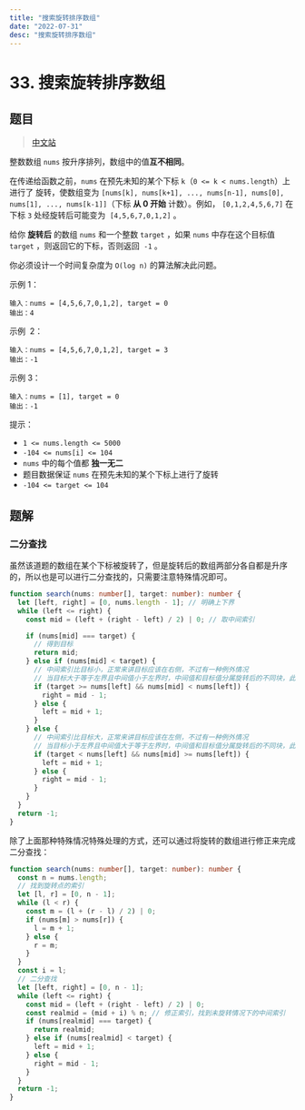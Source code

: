 ```yaml
---
title: "搜索旋转排序数组"
date: "2022-07-31"
desc: "搜索旋转排序数组"
---
```


# 33. 搜索旋转排序数组

## 题目

> [中文站](https://leetcode.cn/problems/search-in-rotated-sorted-array/)

整数数组 `nums` 按升序排列，数组中的值**互不相同**。

在传递给函数之前，`nums` 在预先未知的某个下标 `k`（`0 <= k < nums.length`）上进行了 旋转，使数组变为 `[nums[k], nums[k+1], ..., nums[n-1], nums[0], nums[1], ..., nums[k-1]]`（下标 **从 0 开始** 计数）。例如， `[0,1,2,4,5,6,7]` 在下标 `3` 处经旋转后可能变为  `[4,5,6,7,0,1,2]` 。

给你 **旋转后** 的数组 `nums` 和一个整数 `target` ，如果 `nums` 中存在这个目标值 `target` ，则返回它的下标，否则返回  `-1` 。

你必须设计一个时间复杂度为 `O(log n)` 的算法解决此问题。

示例 1：

```
输入：nums = [4,5,6,7,0,1,2], target = 0
输出：4
```

示例  2：

```
输入：nums = [4,5,6,7,0,1,2], target = 3
输出：-1
```

示例 3：

```
输入：nums = [1], target = 0
输出：-1
```

提示：

- `1 <= nums.length <= 5000`
- `-104 <= nums[i] <= 104`
- `nums` 中的每个值都 **独一无二**
- 题目数据保证 `nums` 在预先未知的某个下标上进行了旋转
- `-104 <= target <= 104`

## 题解

### 二分查找

虽然该道题的数组在某个下标被旋转了，但是旋转后的数组两部分各自都是升序的，所以也是可以进行二分查找的，只需要注意特殊情况即可。

```typescript
function search(nums: number[], target: number): number {
  let [left, right] = [0, nums.length - 1]; // 明确上下界
  while (left <= right) {
    const mid = (left + (right - left) / 2) | 0; // 取中间索引

    if (nums[mid] === target) {
      // 得到目标
      return mid;
    } else if (nums[mid] < target) {
      // 中间索引比目标小，正常来讲目标应该在右侧，不过有一种例外情况
      // 当目标大于等于左界且中间值小于左界时，中间值和目标值分属旋转后的不同块，此时目标在中间值左边
      if (target >= nums[left] && nums[mid] < nums[left]) {
        right = mid - 1;
      } else {
        left = mid + 1;
      }
    } else {
      // 中间索引比目标大，正常来讲目标应该在左侧，不过有一种例外情况
      // 当目标小于左界且中间值大于等于左界时，中间值和目标值分属旋转后的不同块，此时目标在中间值右边
      if (target < nums[left] && nums[mid] >= nums[left]) {
        left = mid + 1;
      } else {
        right = mid - 1;
      }
    }
  }
  return -1;
}
```

除了上面那种特殊情况特殊处理的方式，还可以通过将旋转的数组进行修正来完成二分查找：

```typescript
function search(nums: number[], target: number): number {
  const n = nums.length;
  // 找到旋转点的索引
  let [l, r] = [0, n - 1];
  while (l < r) {
    const m = (l + (r - l) / 2) | 0;
    if (nums[m] > nums[r]) {
      l = m + 1;
    } else {
      r = m;
    }
  }
  const i = l;
  // 二分查找
  let [left, right] = [0, n - 1];
  while (left <= right) {
    const mid = (left + (right - left) / 2) | 0;
    const realmid = (mid + i) % n; // 修正索引，找到未旋转情况下的中间索引
    if (nums[realmid] === target) {
      return realmid;
    } else if (nums[realmid] < target) {
      left = mid + 1;
    } else {
      right = mid - 1;
    }
  }
  return -1;
}
```